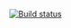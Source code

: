[![Build status](https://ci.appveyor.com/api/projects/status/jpir4f3u82v6aip1/branch/main?svg=true)](https://ci.appveyor.com/project/ssw30/aqa-codessw210923/branch/main)
